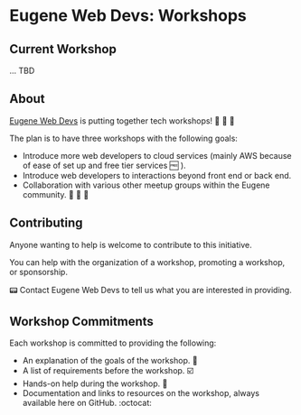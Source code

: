 # Eugene Web Devs: Workshops
## Current Workshop
... TBD

## About

[Eugene Web Devs](https://eugenewebdevs.com/) is putting together tech workshops! 🎉 👏 🎉

The plan is to have three workshops with the following goals:

* Introduce more web developers to cloud services (mainly AWS because of ease of set up and free tier services 🆓 ).
* Introduce web developers to interactions beyond front end or back end.
* Collaboration with various other meetup groups within the Eugene community. 👫 👬 👭

## Contributing

Anyone wanting to help is welcome to contribute to this initiative. 

You can help with the organization of a workshop, promoting a workshop, or sponsorship.

📟 Contact Eugene Web Devs to tell us what you are interested in providing.

## Workshop Commitments

Each workshop is committed to providing the following:

* An explanation of the goals of the workshop. 📄
* A list of requirements before the workshop. ☑️
* Hands-on help during the workshop. 🙌
* Documentation and links to resources on the workshop, always available here on GitHub.  :octocat:
